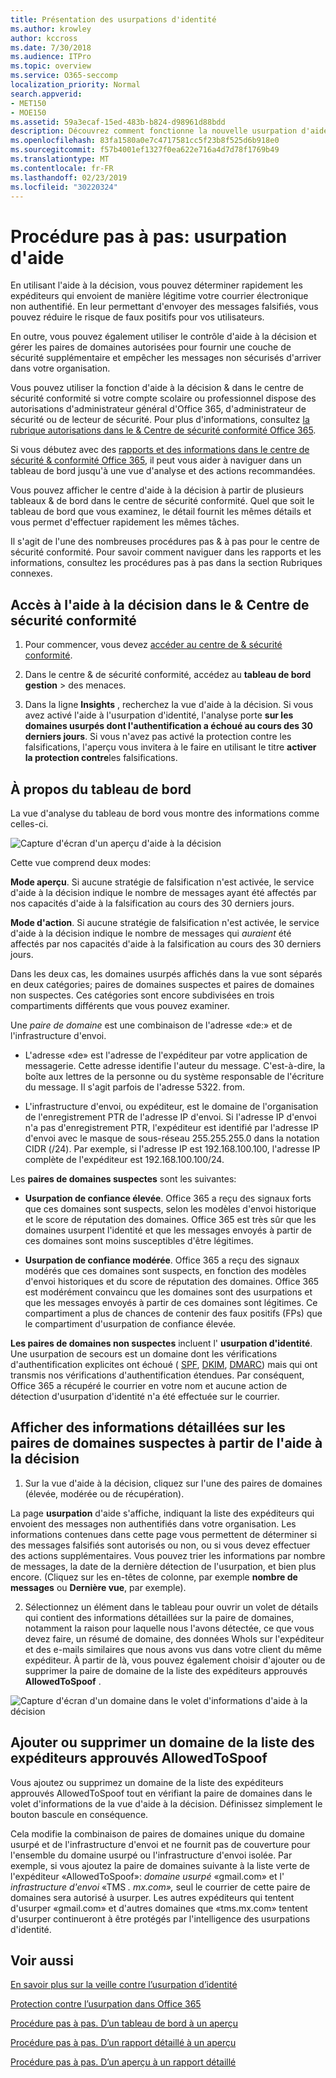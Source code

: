 ```yaml
---
title: Présentation des usurpations d'identité
ms.author: krowley
author: kccross
ms.date: 7/30/2018
ms.audience: ITPro
ms.topic: overview
ms.service: O365-seccomp
localization_priority: Normal
search.appverid:
- MET150
- MOE150
ms.assetid: 59a3ecaf-15ed-483b-b824-d98961d88bdd
description: Découvrez comment fonctionne la nouvelle usurpation d'aide à la décision.
ms.openlocfilehash: 83fa1580a0e7c4717581cc5f23b8f525d6b918e0
ms.sourcegitcommit: f57b4001ef1327f0ea622e716a4d7d78f1769b49
ms.translationtype: MT
ms.contentlocale: fr-FR
ms.lasthandoff: 02/23/2019
ms.locfileid: "30220324"
---
```

# <a name="walkthrough-spoof-intelligence-insight"></a>Procédure pas à pas: usurpation d'aide

En utilisant l'aide à la décision, vous pouvez déterminer rapidement les expéditeurs qui envoient de manière légitime votre courrier électronique non authentifié. En leur permettant d'envoyer des messages falsifiés, vous pouvez réduire le risque de faux positifs pour vos utilisateurs.
  
En outre, vous pouvez également utiliser le contrôle d'aide à la décision et gérer les paires de domaines autorisées pour fournir une couche de sécurité supplémentaire et empêcher les messages non sécurisés d'arriver dans votre organisation.
  
Vous pouvez utiliser la fonction d'aide à la décision &amp; dans le centre de sécurité conformité si votre compte scolaire ou professionnel dispose des autorisations d'administrateur général d'Office 365, d'administrateur de sécurité ou de lecteur de sécurité. Pour plus d'informations, consultez [la rubrique autorisations dans le &amp; Centre de sécurité conformité Office 365](permissions-in-the-security-and-compliance-center.md).
  
Si vous débutez avec des [rapports et des informations dans le centre de sécurité &amp; conformité Office 365](reports-and-insights-in-security-and-compliance.md), il peut vous aider à naviguer dans un tableau de bord jusqu'à une vue d'analyse et des actions recommandées.
  
Vous pouvez afficher le centre d'aide à la décision à partir de plusieurs tableaux &amp; de bord dans le centre de sécurité conformité. Quel que soit le tableau de bord que vous examinez, le détail fournit les mêmes détails et vous permet d'effectuer rapidement les mêmes tâches.
  
Il s'agit de l'une des nombreuses procédures pas &amp; à pas pour le centre de sécurité conformité. Pour savoir comment naviguer dans les rapports et les informations, consultez les procédures pas à pas dans la section Rubriques connexes.
  
## <a name="getting-to-the-spoof-intelligence-insight-in-the-security-amp-compliance-center"></a>Accès à l'aide à la décision dans le &amp; Centre de sécurité conformité

1. Pour commencer, vous devez [accéder au centre de &amp; sécurité conformité](go-to-the-securitycompliance-center.md).
    
2. Dans le centre &amp; de sécurité conformité, accédez au **tableau de bord** **gestion** \> des menaces.
    
3. Dans la ligne **Insights** , recherchez la vue d'aide à la décision. Si vous avez activé l'aide à l'usurpation d'identité, l'analyse porte **sur les domaines usurpés dont l'authentification a échoué au cours des 30 derniers jours**. Si vous n'avez pas activé la protection contre les falsifications, l'aperçu vous invitera à le faire en utilisant le titre **activer la protection contre**les falsifications. 
    
## <a name="about-the-insight-on-the-dashboard"></a>À propos du tableau de bord

La vue d'analyse du tableau de bord vous montre des informations comme celles-ci.
  
![Capture d'écran d'un aperçu d'aide à la décision](media/28aeabac-c1a1-4d16-9fbe-14996f742a9a.png)
  
Cette vue comprend deux modes:
  
 **Mode aperçu**. Si aucune stratégie de falsification n'est activée, le service d'aide à la décision indique le nombre de messages ayant été affectés par nos capacités d'aide à la falsification au cours des 30 derniers jours. 
  
 **Mode d'action**. Si aucune stratégie de falsification n'est activée, le service d'aide à la décision indique le nombre de messages qui *auraient* été affectés par nos capacités d'aide à la falsification au cours des 30 derniers jours. 
  
Dans les deux cas, les domaines usurpés affichés dans la vue sont séparés en deux catégories; paires de domaines suspectes et paires de domaines non suspectes. Ces catégories sont encore subdivisées en trois compartiments différents que vous pouvez examiner. 
  
Une *paire de domaine* est une combinaison de l'adresse «de:» et de l'infrastructure d'envoi. 
  
- L'adresse «de» est l'adresse de l'expéditeur par votre application de messagerie. Cette adresse identifie l'auteur du message. C'est-à-dire, la boîte aux lettres de la personne ou du système responsable de l'écriture du message. Il s'agit parfois de l'adresse 5322. from.
    
- L'infrastructure d'envoi, ou expéditeur, est le domaine de l'organisation de l'enregistrement PTR de l'adresse IP d'envoi. Si l'adresse IP d'envoi n'a pas d'enregistrement PTR, l'expéditeur est identifié par l'adresse IP d'envoi avec le masque de sous-réseau 255.255.255.0 dans la notation CIDR (/24). Par exemple, si l'adresse IP est 192.168.100.100, l'adresse IP complète de l'expéditeur est 192.168.100.100/24.
    
 Les **paires de domaines suspectes** sont les suivantes: 
  
- **Usurpation de confiance élevée**. Office 365 a reçu des signaux forts que ces domaines sont suspects, selon les modèles d'envoi historique et le score de réputation des domaines. Office 365 est très sûr que les domaines usurpent l'identité et que les messages envoyés à partir de ces domaines sont moins susceptibles d'être légitimes. 
    
- **Usurpation de confiance modérée**. Office 365 a reçu des signaux modérés que ces domaines sont suspects, en fonction des modèles d'envoi historiques et du score de réputation des domaines. Office 365 est modérément convaincu que les domaines sont des usurpations et que les messages envoyés à partir de ces domaines sont légitimes. Ce compartiment a plus de chances de contenir des faux positifs (FPs) que le compartiment d'usurpation de confiance élevée. 
    
 **Les paires de domaines non suspectes** incluent l' **usurpation d'identité**. Une usurpation de secours est un domaine dont les vérifications d'authentification explicites ont échoué ( [SPF](https://docs.microsoft.com/office365/SecurityCompliance/how-office-365-uses-spf-to-prevent-spoofing), [DKIM](https://docs.microsoft.com/office365/SecurityCompliance/use-dkim-to-validate-outbound-email), [DMARC](https://docs.microsoft.com/office365/SecurityCompliance/use-dmarc-to-validate-email)) mais qui ont transmis nos vérifications d'authentification étendues. Par conséquent, Office 365 a récupéré le courrier en votre nom et aucune action de détection d'usurpation d'identité n'a été effectuée sur le courrier. 
  
## <a name="view-detailed-information-about-suspicious-domain-pairs-from-the-spoof-intelligence-insight"></a>Afficher des informations détaillées sur les paires de domaines suspectes à partir de l'aide à la décision

1. Sur la vue d'aide à la décision, cliquez sur l'une des paires de domaines (élevée, modérée ou de récupération).
  
La page **usurpation** d'aide s'affiche, indiquant la liste des expéditeurs qui envoient des messages non authentifiés dans votre organisation. Les informations contenues dans cette page vous permettent de déterminer si des messages falsifiés sont autorisés ou non, ou si vous devez effectuer des actions supplémentaires. Vous pouvez trier les informations par nombre de messages, la date de la dernière détection de l'usurpation, et bien plus encore. (Cliquez sur les en-têtes de colonne, par exemple **nombre de messages** ou **Dernière vue**, par exemple). 
    
2. Sélectionnez un élément dans le tableau pour ouvrir un volet de détails qui contient des informations détaillées sur la paire de domaines, notamment la raison pour laquelle nous l'avons détectée, ce que vous devez faire, un résumé de domaine, des données WhoIs sur l'expéditeur et des e-mails similaires que nous avons vus dans votre client du même expéditeur. À partir de là, vous pouvez également choisir d'ajouter ou de supprimer la paire de domaine de la liste des expéditeurs approuvés **AllowedToSpoof** . 
  
![Capture d'écran d'un domaine dans le volet d'informations d'aide à la décision](media/03ad3e6e-2010-4e8e-b92e-accc8bbebb79.png)
  
## <a name="add-or-remove-a-domain-from-the-allowedtospoof-safe-sender-list"></a>Ajouter ou supprimer un domaine de la liste des expéditeurs approuvés AllowedToSpoof

Vous ajoutez ou supprimez un domaine de la liste des expéditeurs approuvés AllowedToSpoof tout en vérifiant la paire de domaines dans le volet d'informations de la vue d'aide à la décision. Définissez simplement le bouton bascule en conséquence.
  
Cela modifie la combinaison de paires de domaines unique du domaine usurpé et de l'infrastructure d'envoi et ne fournit pas de couverture pour l'ensemble du domaine usurpé ou l'infrastructure d'envoi isolée. Par exemple, si vous ajoutez la paire de domaines suivante à la liste verte de l'expéditeur «AllowedToSpoof»: *domaine usurpé* «gmail.com» et l' *infrastructure d'envoi* «TMS *. mx.com»,* seul le courrier de cette paire de domaines sera autorisé à usurper. Les autres expéditeurs qui tentent d'usurper «gmail.com» et d'autres domaines que «tms.mx.com» tentent d'usurper continueront à être protégés par l'intelligence des usurpations d'identité. 
  
## <a name="related-topics"></a>Voir aussi

[En savoir plus sur la veille contre l’usurpation d’identité](learn-about-spoof-intelligence.md)
  
[Protection contre l’usurpation dans Office 365](anti-spoofing-protection.md)
  
[Procédure pas à pas. D’un tableau de bord à un aperçu](from-a-dashboard-to-an-insight.md)
  
[Procédure pas à pas. D’un rapport détaillé à un aperçu](from-a-detailed-report-to-an-insight.md)
  
[Procédure pas à pas. D’un aperçu à un rapport détaillé](from-an-insight-to-a-detailed-report.md)
  

